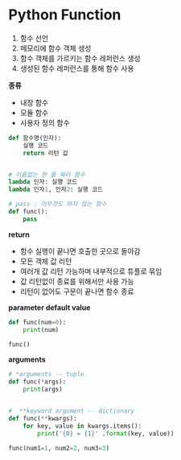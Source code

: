# Python Function

1. 함수 선언
2. 메모리에 함수 객체 생성
3. 함수 객체를 가르키는 함수 레퍼런스 생성
4. 생성된 함수 레퍼런스를 통해 함수 사용


**종류**   
- 내장 함수
- 모듈 함수
- 사용자 정의 함수


```python
def 함수명(인자):
    실행 코드
    return 리턴 값


# 이름없는 한 줄 짜리 함수
lambda 인자: 실행 코드
lambda 인자1, 인자2: 실행 코드

# pass : 아무것도 하지 않는 함수
def func():
    pass
```


**return**    
- 함수 실행이 끝나면 호출한 곳으로 돌아감
- 모든 객체 값 리턴
- 여러개 값 리턴 가능하며 내부적으로 튜플로 묶임
- 값 리턴없이 종료를 위해서만 사용 가능
- 리턴이 없어도 구문이 끝나면 함수 종료


**parameter default value**

```python
def func(num=0):
    print(num)

func()
```


**arguments**   

```python
# *arguments -- tuple
def func(*args):
    print(args)


#  **keyword argument -- dictionary
def func(**kwargs):
    for key, value in kwargs.items():
        print('{0} = {1}' .format(key, value))

func(num1=1, num2=2, num3=3)
```
